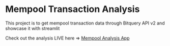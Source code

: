 # Mempool Transaction Analysis

This project is to get mempool transaction data through Bitquery API v2 and showcase it with streamlit

Check out the analysis LIVE here => [Mempool Analysis App](https://mempoolanalysis.streamlit.app)
